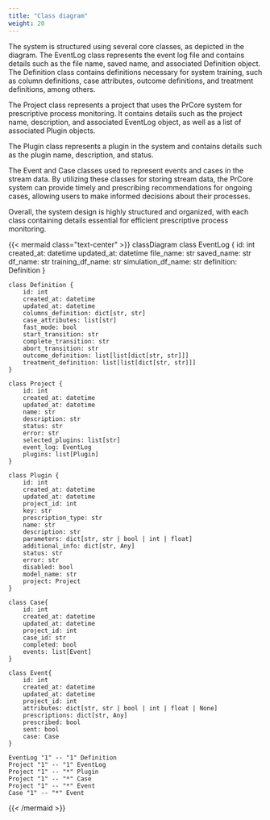 ```yaml
---
title: "Class diagram"
weight: 20
---
```


The system is structured using several core classes, as depicted in the diagram. The EventLog class represents the event log file and contains details such as the file name, saved name, and associated Definition object. The Definition class contains definitions necessary for system training, such as column definitions, case attributes, outcome definitions, and treatment definitions, among others.

The Project class represents a project that uses the PrCore system for prescriptive process monitoring. It contains details such as the project name, description, and associated EventLog object, as well as a list of associated Plugin objects.

The Plugin class represents a plugin in the system and contains details such as the plugin name, description, and status.

The Event and Case classes used to represent events and cases in the stream data. By utilizing these classes for storing stream data, the PrCore system can provide timely and prescribing recommendations for ongoing cases, allowing users to make informed decisions about their processes.

Overall, the system design is highly structured and organized, with each class containing details essential for efficient prescriptive process monitoring.

{{< mermaid class="text-center" >}}
classDiagram
    class EventLog {
        id: int
        created_at: datetime
        updated_at: datetime
        file_name: str
        saved_name: str
        df_name: str
        training_df_name: str
        simulation_df_name: str
        definition: Definition
    }

    class Definition {
        id: int
        created_at: datetime
        updated_at: datetime
        columns_definition: dict[str, str]
        case_attributes: list[str]
        fast_mode: bool
        start_transition: str
        complete_transition: str
        abort_transition: str
        outcome_definition: list[list[dict[str, str]]]
        treatment_definition: list[list[dict[str, str]]]
    }

    class Project {
        id: int
        created_at: datetime
        updated_at: datetime
        name: str
        description: str
        status: str
        error: str
        selected_plugins: list[str]
        event_log: EventLog
        plugins: list[Plugin]
    }

    class Plugin {
        id: int
        created_at: datetime
        updated_at: datetime
        project_id: int
        key: str
        prescription_type: str
        name: str
        description: str
        parameters: dict[str, str | bool | int | float]
        additional_info: dict[str, Any]
        status: str
        error: str
        disabled: bool
        model_name: str
        project: Project
    }

    class Case{
        id: int
        created_at: datetime
        updated_at: datetime
        project_id: int
        case_id: str
        completed: bool
        events: list[Event]
    }

    class Event{
        id: int
        created_at: datetime
        updated_at: datetime
        project_id: int
        attributes: dict[str, str | bool | int | float | None]
        prescriptions: dict[str, Any]
        prescribed: bool
        sent: bool
        case: Case
    }

    EventLog "1" -- "1" Definition
    Project "1" -- "1" EventLog
    Project "1" -- "*" Plugin
    Project "1" -- "*" Case
    Project "1" -- "*" Event
    Case "1" -- "*" Event
{{< /mermaid >}}
